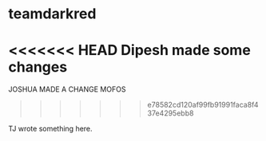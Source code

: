 # teamdarkred

<<<<<<< HEAD
Dipesh made some changes
=======

JOSHUA MADE A CHANGE MOFOS
>>>>>>> e78582cd120af99fb91991faca8f437e4295ebb8






TJ wrote something here.
